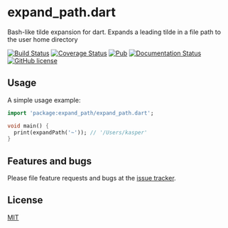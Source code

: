 # expand_path.dart

Bash-like tilde expansion for dart. Expands a leading tilde in a file path to the user home directory

[![Build Status](https://travis-ci.org/kasperpeulen/expand_path.dart.svg?branch=master)](https://travis-ci.org/kasperpeulen/expand_path.dart)
[![Coverage Status](https://coveralls.io/repos/kasperpeulen/expand_path.dart/badge.svg?branch=master&service=github)](https://coveralls.io/github/kasperpeulen/expand_path.dart?branch=master)
[![Pub](https://img.shields.io/pub/v/expand_path.svg)](https://pub.dartlang.org/packages/expand_path)
[![Documentation Status](https://img.shields.io/badge/dartdocs-latest-blue.svg)](https://www.dartdocs.org/documentation/expand_path/latest/index.html)
[![GitHub license](https://img.shields.io/github/license/mashape/apistatus.svg)](LICENSE)

## Usage

A simple usage example:

```dart
import 'package:expand_path/expand_path.dart';

void main() {
  print(expandPath('~')); // '/Users/kasper'
}

```

## Features and bugs

Please file feature requests and bugs at the [issue tracker][tracker].

## License

[MIT][license]

[tracker]: https://github.com/kasperpeulen/expand_path/issues

[license]: https://github.com/kasperpeulen/expand_path.dart/blob/master/LICENSE

